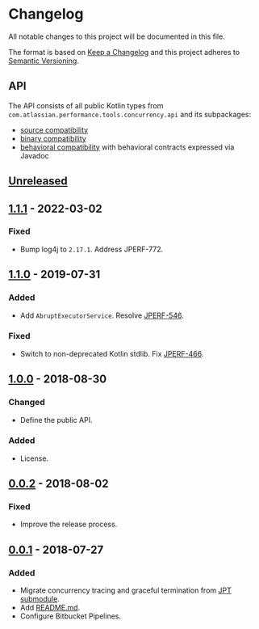 # Changelog
All notable changes to this project will be documented in this file.

The format is based on [Keep a Changelog](http://keepachangelog.com/en/1.0.0/)
and this project adheres to [Semantic Versioning](http://semver.org/spec/v2.0.0.html).

## API
The API consists of all public Kotlin types from `com.atlassian.performance.tools.concurrency.api` and its subpackages:

  * [source compatibility]
  * [binary compatibility]
  * [behavioral compatibility] with behavioral contracts expressed via Javadoc

[source compatibility]: http://cr.openjdk.java.net/~darcy/OpenJdkDevGuide/OpenJdkDevelopersGuide.v0.777.html#source_compatibility
[binary compatibility]: http://cr.openjdk.java.net/~darcy/OpenJdkDevGuide/OpenJdkDevelopersGuide.v0.777.html#binary_compatibility
[behavioral compatibility]: http://cr.openjdk.java.net/~darcy/OpenJdkDevGuide/OpenJdkDevelopersGuide.v0.777.html#behavioral_compatibility

## [Unreleased]
[Unreleased]: https://github.com/atlassian/concurrency/compare/release-1.1.1...master

## [1.1.1] - 2022-03-02
[1.1.1]: https://github.com/atlassian/concurrency/compare/release-1.1.0...release-1.1.1

### Fixed
- Bump log4j to `2.17.1`. Address JPERF-772.

[JPERF-772]: https://ecosystem.atlassian.net/browse/JPERF-772

## [1.1.0] - 2019-07-31
[1.1.0]: https://github.com/atlassian/concurrency/compare/release-1.0.0...release-1.1.0

### Added
- Add `AbruptExecutorService`. Resolve [JPERF-546].

### Fixed
- Switch to non-deprecated Kotlin stdlib. Fix [JPERF-466].

[JPERF-546]: https://ecosystem.atlassian.net/browse/JPERF-546
[JPERF-466]: https://ecosystem.atlassian.net/browse/JPERF-466

## [1.0.0] - 2018-08-30
[1.0.0]: https://github.com/atlassian/concurrency/compare/release-0.0.2...release-1.0.0

### Changed
- Define the public API.

### Added
- License.

## [0.0.2] - 2018-08-02
[0.0.2]: https://github.com/atlassian/concurrency/compare/release-0.0.1...release-0.0.2

### Fixed
- Improve the release process.

## [0.0.1] - 2018-07-27
[0.0.1]: https://github.com/atlassian/concurrency/compare/initial-commit...release-0.0.1

### Added
- Migrate concurrency tracing and graceful termination from [JPT submodule].
- Add [README.md](README.md).
- Configure Bitbucket Pipelines.

[JPT submodule]: https://stash.atlassian.com/projects/JIRASERVER/repos/jira-performance-tests/browse/concurrency?at=bff5b4bb5e6d057940693b71b6540dad160529bd
